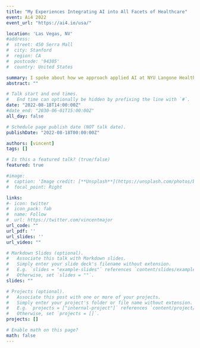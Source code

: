 ```yaml
---
title: "My Experiences Integrating AI into All Facets of Healthcare"
event: Ai4 2022
event_url: "https://ai4.io/usa/"

location: 'Las Vegas, NV'
#address:
#  street: 450 Serra Mall
#  city: Stanford
#  region: CA
#  postcode: '94305'
#  country: United States

summary: I spoke about how we approach applied AI at NYU Langone Health and our experiences integrating AI models into workflows. 
abstract: ""

# Talk start and end times.
#   End time can optionally be hidden by prefixing the line with `#`.
date: "2022-08-18T14:00:00Z"
#date_end: "2030-06-01T15:00:00Z"
all_day: false

# Schedule page publish date (NOT talk date).
publishDate: "2022-08-18T00:00:00Z"

authors: [vincent]
tags: []

# Is this a featured talk? (true/false)
featured: true

#image:
#  caption: 'Image credit: [**Unsplash**](https://unsplash.com/photos/bzdhc5b3Bxs)'
#  focal_point: Right

links:
#- icon: twitter
#  icon_pack: fab
#  name: Follow
#  url: https://twitter.com/vincentmajor
url_code: ""
url_pdf: ''
url_slides: ''
url_video: ""

# Markdown Slides (optional).
#   Associate this talk with Markdown slides.
#   Simply enter your slide deck's filename without extension.
#   E.g. `slides = "example-slides"` references `content/slides/example-slides.md`.
#   Otherwise, set `slides = ""`.
slides: ""

# Projects (optional).
#   Associate this post with one or more of your projects.
#   Simply enter your project's folder or file name without extension.
#   E.g. `projects = ["internal-project"]` references `content/project/deep-learning/index.md`.
#   Otherwise, set `projects = []`.
projects: []

# Enable math on this page?
math: false
---
```

